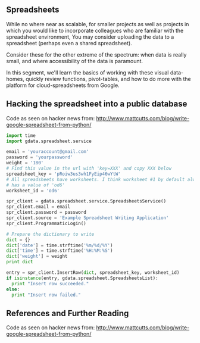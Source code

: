 ## Spreadsheets

While no where near as scalable, for smaller projects as well as projects in which 
you would like to incorporate colleagues who are familiar with the spreadsheet environment,
You may consider uploading the data to a spreadsheet (perhaps even a shared spreadsheet).

Consider these for the other extreme of the spectrum: when data is really small, and where accessibility
of the data is paramount.

In this segment, we'll learn the basics of working with these visual data-homes, quickly review functions,
pivot-tables, and how to do more with the platform for cloud-spreadsheets from Google.


## Hacking the spreadsheet into a public database

Code as seen on hacker news from:
http://www.mattcutts.com/blog/write-google-spreadsheet-from-python/

```python
import time
import gdata.spreadsheet.service

email = 'youraccount@gmail.com'
password = 'yourpassword'
weight = '180'
# Find this value in the url with 'key=XXX' and copy XXX below
spreadsheet_key = 'pRoiw3us3wh1FyEip46wYtW'
# All spreadsheets have worksheets. I think worksheet #1 by default always
# has a value of 'od6'
worksheet_id = 'od6'

spr_client = gdata.spreadsheet.service.SpreadsheetsService()
spr_client.email = email
spr_client.password = password
spr_client.source = 'Example Spreadsheet Writing Application'
spr_client.ProgrammaticLogin()

# Prepare the dictionary to write
dict = {}
dict['date'] = time.strftime('%m/%d/%Y')
dict['time'] = time.strftime('%H:%M:%S')
dict['weight'] = weight
print dict

entry = spr_client.InsertRow(dict, spreadsheet_key, worksheet_id)
if isinstance(entry, gdata.spreadsheet.SpreadsheetsList):
  print "Insert row succeeded."
else:
  print "Insert row failed."
```


## References and Further Reading

Code as seen on hacker news from:
http://www.mattcutts.com/blog/write-google-spreadsheet-from-python/
